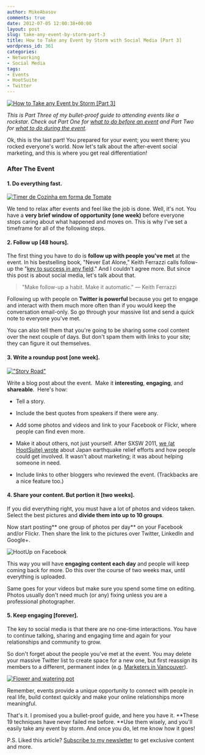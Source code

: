 ```yaml
---
author: MikeAbasov
comments: true
date: 2012-07-05 12:00:38+00:00
layout: post
slug: take-any-event-by-storm-part-3
title: How to Take any Event by Storm with Social Media [Part 3]
wordpress_id: 361
categories:
- Networking
- Social Media
tags:
- Events
- HootSuite
- Twitter
---
```


[![How to Take any Event by Storm [Part 3]](http://marketingbeforefunding.com/wp-content/uploads/2012/07/storm3.png)](http://marketingbeforefunding.com/2012/07/05/take-any-event-by-storm-part-3/)

_This is Part Three of my bullet-proof guide to attending events like a rockstar. Check out Part One for [what to do before an event](http://marketingbeforefunding.com/2012/07/03/take-any-event-by-storm-part-1/) and Part Two for [what to do during the event](http://marketingbeforefunding.com/2012/07/04/take-any-event-by-storm-part-2/)._

Ok, this is the last part! You prepared for your event; you went there; you rocked everyone's world. Now let's talk about the after-event social marketing, and this is where you get real differentiation!


### After The Event




#### 1. Do everything fast.




[![Timer de Cozinha em forma de Tomate](http://farm6.staticflickr.com/5009/5351547427_9d9447efcd.jpg)](http://www.flickr.com/photos/mlpeixoto/5351547427/)


We tend to relax after events and feel like the job is done. Well, it's not. You have a **very brief window of opportunity (one week)** before everyone stops caring about what happened and moves on. This is why I've set a timeframe for all of the following steps.


#### 2. Follow up [48 hours].


The first thing you have to do is **follow up with people you've met** at the event. In his bestselling book, "Never Eat Alone," Keith Ferrazzi calls follow-up the "[key to success in any field](http://www.keithferrazzi.com/relationship-development-skills/how-to-surpass-95-of-your-competition-with-one-simple-gesture/)." And I couldn't agree more. But since this post is about social media, let's talk about that.


> "Make follow-up a habit. Make it automatic." — Keith Ferrazzi


Following up with people on **Twitter is powerful** because you get to engage and interact with them much more often than if you would keep the conversation email-only. So go through your massive list and send a quick note to everyone you've met.

You can also tell them that you're going to be sharing some cool content over the next couple of days. But don't spam them with links to your site; they can figure it out themselves.


#### 3. Write a roundup post [one week].




[!["Story Road"](http://farm1.staticflickr.com/227/497411169_d6eeb0849a.jpg)](http://www.flickr.com/photos/umjanedoan/497411169/)


Write a blog post about the event.  Make it **interesting**, **engaging**, and **shareable**.  Here's how:



	
  * Tell a story.

	
  * Include the best quotes from speakers if there were any.

	
  * Add some photos and videos and link to your Facebook or Flickr, where people can find even more.

	
  * Make it about others, not just yourself.
After SXSW 2011, [we (at HootSuite) wrote](http://blog.hootsuite.com/hootsuite-owls-at-sxsw2011/) about Japan earthquake relief efforts and how people could get involved. It wasn't about marketing; it was about helping someone in need.

	
  * Include links to other bloggers who reviewed the event. (Trackbacks are a nice feature too.)




#### 4. Share your content. But portion it [two weeks].


If you did everything right, you must have a lot of photos and videos taken. Select the best pictures and **divide them into up to 10 groups**.

Now start posting** one group of photos per day** on your Facebook and/or Flickr. Then share the link to the pictures over Twitter, LinkedIn and Google+.


![HootUp on Facebook](http://marketingbeforefunding.com/wp-content/uploads/2012/07/Screen-Shot-2012-07-05-at-2.19.54-AM.png)


This way you will have **engaging content each day** and people will keep coming back for more. Do this over the course of two weeks max, until everything is uploaded.

Same goes for your videos but make sure you spend some time on editing. Photos usually don't need much (or any) fixing unless you are a professional photographer.


#### 5. Keep engaging [forever].


The key to social media is that there are no one-time interactions. You have to continue talking, sharing and engaging time and again for your relationships and community to grow.

So don't forget about the people you've met at the event. You may delete your massive Twitter list to create space for a new one, but first reassign its members to a different, permanent index (e.g. [Marketers in Vancouver](https://twitter.com/#!/Mike_Abasov/yvr-marketers)).


[![Flower and watering pot](http://farm4.staticflickr.com/3336/3280875784_83078ed2b5.jpg)](http://www.flickr.com/photos/jram23/3280875784/)


Remember, events provide a unique opportunity to connect with people in real life, build context quickly and make your online relationships more meaningful.

That's it. I promised you a bullet-proof guide, and here you have it. **These 19 techniques have never failed me before. **Use them wisely, and you'll easily take any event by storm. And once you do, let me know how it goes!

P.S. Liked this article? [Subscribe to my newsletter](http://eepurl.com/bxn-f) to get exclusive content and more.
